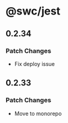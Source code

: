 # @swc/jest

## 0.2.34

### Patch Changes

-   Fix deploy issue

## 0.2.33

### Patch Changes

-   Move to monorepo
